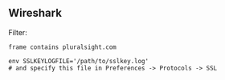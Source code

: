 Wireshark
-

Filter:

`frame contains pluralsight.com`

````
env SSLKEYLOGFILE='/path/to/sslkey.log'
# and specify this file in Preferences -> Protocols -> SSL
````
